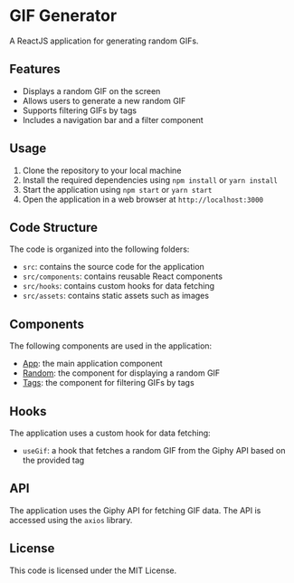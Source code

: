 # GIF Generator

A ReactJS application for generating random GIFs.

## Features

* Displays a random GIF on the screen
* Allows users to generate a new random GIF
* Supports filtering GIFs by tags
* Includes a navigation bar and a filter component

## Usage

1. Clone the repository to your local machine
2. Install the required dependencies using `npm install` or `yarn install`
3. Start the application using `npm start` or `yarn start`
4. Open the application in a web browser at `http://localhost:3000`

## Code Structure

The code is organized into the following folders:

* `src`: contains the source code for the application
* `src/components`: contains reusable React components
* `src/hooks`: contains custom hooks for data fetching
* `src/assets`: contains static assets such as images

## Components

The following components are used in the application:

* [App](cci:1://file:///c:/Users/HP/OneDrive/Desktop/DotBatchProjects/selfPractice/Reactjs/GIFGenerator/src/App.jsx:7:0-23:1): the main application component
* [Random](cci:1://file:///c:/Users/HP/OneDrive/Desktop/DotBatchProjects/selfPractice/Reactjs/GIFGenerator/src/components/Random.jsx:7:0-37:1): the component for displaying a random GIF
* [Tags](cci:1://file:///c:/Users/HP/OneDrive/Desktop/DotBatchProjects/selfPractice/Reactjs/GIFGenerator/src/components/Tags.jsx:7:0-41:1): the component for filtering GIFs by tags

## Hooks

The application uses a custom hook for data fetching:

* `useGif`: a hook that fetches a random GIF from the Giphy API based on the provided tag

## API

The application uses the Giphy API for fetching GIF data. The API is accessed using the `axios` library.

## License

This code is licensed under the MIT License.